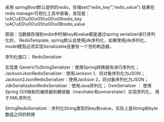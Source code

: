 采用 springBoot默认提供的redis，存储set("redis_key","redis_value")
结果在redis manager可视化工具中查看，发现是：\xAC\xED\x00\x05t\x00\x09redis_key   \xAC\xED\x00\x05t\x00\x0Bredis_value

原因：当数据存储到redis中时候key和value都是通过spring serializer进行序列化的，
RedisTemplate, spring默认会使用jdk序列化，如果使用jdk序列化，model模型必须实现Serializable且要有一个空的构造器，

序列化接口：
RedisSerializer 

实现类
GenericToStringSerializer：使用Spring转换服务进行序列化；
JacksonJsonRedisSerializer：使用Jackson 1，将对象序列化为JSON；
Jackson2JsonRedisSerializer：使用Jackson 2，将对象序列化为JSON；
JdkSerializationRedisSerializer：使用Java序列化；
OxmSerializer ：
使用Spring O/X映射的编排器和解排器（marshaler和unmarshaler）实现序列化，
用于XML序列化

StringRedisSerializer：序列化String类型的key和value。实际上是String和byte数组之间的转换